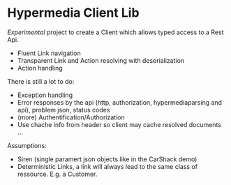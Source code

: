# Hypermedia Client Lib
_Experimental_ project to create a Client which allows typed access to a Rest Api.
- Fluent Link navigation
- Transparent Link and Action resolving with deserialization
- Action handling

There is still a lot to do:
- Exception handling
- Error responses by the api (http, authorization, hypermediaparsing and api), problem json, status codes
- (more) Authentification/Authorization
- Use chache info from header so client may cache resolved documents
...

Assumptions:
- Siren (single paramert json objects like in the CarShack demo)
- Deterministic Links, a link will always lead to the same class of ressource. E.g. a Customer.